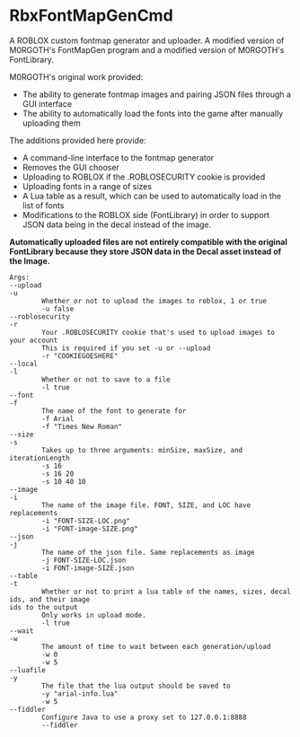 # RbxFontMapGenCmd
A ROBLOX custom fontmap generator and uploader.
A modified version of M0RGOTH's FontMapGen program and a modified version of M0RGOTH's FontLibrary.

M0RGOTH's original work provided:

* The ability to generate fontmap images and pairing JSON files through a GUI interface
* The ability to automatically load the fonts into the game after manually uploading them

The additions provided here provide:

* A command-line interface to the fontmap generator
* Removes the GUI chooser
* Uploading to ROBLOX if the .ROBLOSECURITY cookie is provided
* Uploading fonts in a range of sizes
* A Lua table as a result, which can be used to automatically load in the list of fonts
* Modifications to the ROBLOX side (FontLibrary) in order to support JSON data being in the decal instead of the image.

**Automatically uploaded files are not entirely compatible with the original FontLibrary because they store JSON data in the Decal asset instead of the Image.**

	Args:
	--upload
	-u
	        Whether or not to upload the images to roblox, 1 or true
	        -u false
	--roblosecurity
	-r
	        Your .ROBLOSECURITY cookie that's used to upload images to your account
	        This is required if you set -u or --upload
	        -r "COOKIEGOESHERE"
	--local
	-l
	        Whether or not to save to a file
	        -l true
	--font
	-f
	        The name of the font to generate for
	        -f Arial
	        -f "Times New Roman"
	--size
	-s
	        Takes up to three arguments: minSize, maxSize, and iterationLength
	        -s 16
	        -s 16 20
	        -s 10 40 10
	--image
	-i
	        The name of the image file. FONT, SIZE, and LOC have replacements
	        -i "FONT-SIZE-LOC.png"
	        -i "FONT-image-SIZE.png"
	--json
	-j
	        The name of the json file. Same replacements as image
	        -j FONT-SIZE-LOC.json
	        -i FONT-image-SIZE.json
	--table
	-t
	        Whether or not to print a lua table of the names, sizes, decal ids, and their image
	ids to the output
	        Only works in upload mode.
	        -l true
	--wait
	-w
	        The amount of time to wait between each generation/upload
	        -w 0
	        -w 5
	--luafile
	-y
	        The file that the lua output should be saved to
	        -y "arial-info.lua"
	        -w 5
	--fiddler
	        Configure Java to use a proxy set to 127.0.0.1:8888
	        --fiddler

